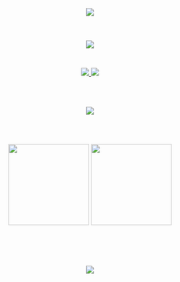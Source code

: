 <!-- ANİMASYONLU HEADER -->
<div align="center">
  <img src="https://capsule-render.vercel.app/api?type=waving&color=gradient&height=180&section=header&animation=scaleIn&fontSize=50&fontAlignY=40&descAlignY=60&text=Ahmet%20Hakan%20Eroğlu&desc=Full-Stack%20Developer"/>
</div>

<!-- PROFİL MESAJI -->
<div align="center" style="margin: 50px 0 30px 0">
  <img src="https://readme-typing-svg.herokuapp.com/?font=Roboto+Slab&size=26&duration=4000&pause=1000&color=7D3CFF&center=true&vCenter=true&width=500&lines=.NET+Core+%7C+Angular;Cloud+Enthusiast+%E2%98%81%EF%B8%8F;Clean+Code+Advocate%E2%9C%A8"/>
</div>

<!-- SOSYAL MEDYA -->
<div align="center" style="margin: 40px 0">
  <a href="https://www.linkedin.com/in/aheroglu/">
    <img src="https://img.shields.io/badge/-LinkedIn-0A66C2?style=for-the-badge&logo=linkedin&logoColor=white"/>
  </a>
  <a href="mailto:ornek@mail.com">
    <img src="https://img.shields.io/badge/-Gmail-EA4335?style=for-the-badge&logo=gmail&logoColor=white"/>
  </a>
</div>

<!-- TEKNOLOJİLER -->
<div align="center" style="margin: 60px 0 40px 0">
  <img src="https://skillicons.dev/icons?i=cs,dotnet,angular,ts,postman,firebase,git,vscode&theme=dark&perline=6"/>
</div>

<!-- İSTATİSTİKLER -->
<div align="center" style="margin: 60px 0">
  <img height="165em" src="https://github-readme-stats.vercel.app/api?username=aherogLu&show_icons=true&theme=nightowl&hide_border=true&bg_color=00000000"/>
  <img height="165em" src="https://github-readme-streak-stats.herokuapp.com/?user=aherogLu&theme=nightowl&hide_border=true&background=00000000"/>
</div>

<!-- ANİMASYONLU FOOTER -->
<div align="center" style="margin-top: 80px">
  <img src="https://capsule-render.vercel.app/api?type=waving&color=gradient&height=150&section=footer&animation=twinkling&fontSize=40&fontAlignY=65"/>
</div>
